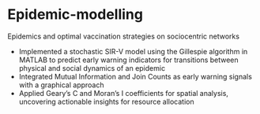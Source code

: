 # Epidemic-modelling
Epidemics and optimal vaccination strategies on sociocentric networks

- Implemented a stochastic SIR-V model using the Gillespie algorithm in MATLAB to predict early warning indicators
for transitions between physical and social dynamics of an epidemic
- Integrated Mutual Information and Join Counts as early warning signals with a graphical approach
- Applied Geary’s C and Moran’s I coefficients for spatial analysis, uncovering actionable insights for resource allocation
